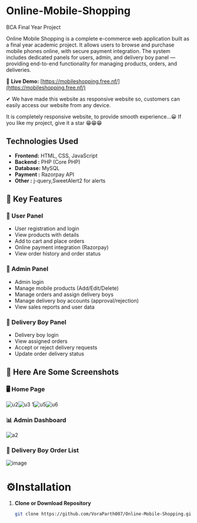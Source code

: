 # Online-Mobile-Shopping
BCA Final Year Project

Online Mobile Shopping  is a complete e-commerce web application built as a final year academic project. It allows users to browse and purchase mobile phones online, with secure payment integration. The system includes dedicated panels for users, admin, and delivery boy panel — providing end-to-end functionality for managing products, orders, and deliveries.

🔗 **Live Demo:** [https://mobileshopping.free.nf/](https://mobileshopping.free.nf/)


✔ We have made this website as responsive website so, customers can easily access our website from any device.

It is completely responsive website, to provide smooth experience...😀
If you like my project, give it a star 😁😁😁

## Technologies Used

- **Frontend:** HTML, CSS, JavaScript
- **Backend :** PHP (Core PHP)
- **Database:** MySQL
- **Payment :** Razorpay API
- **Other   :** j-query,SweetAlert2 for alerts


## 🚀 Key Features

### 👤 User Panel
- User registration and login
- View products with details
- Add to cart and place orders
- Online payment integration (Razorpay)
- View order history and order status

### 🛒 Admin Panel
- Admin login
- Manage mobile products (Add/Edit/Delete)
- Manage orders and assign delivery boys
- Manage delivery boy accounts (approval/rejection)
- View sales reports and user data

### 🚚 Delivery Boy Panel
- Delivery boy login
- View assigned orders
- Accept or reject delivery requests
- Update order delivery status


## 📸 **Here Are Some Screenshots**

### 🖥️ **Home Page**
![u2](https://github.com/user-attachments/assets/b7dd4df6-d6ac-463f-8f27-95fb577fad26)![u3 1](https://github.com/user-attachments/assets/b3f5efa4-8622-4b01-89bd-8eee1fe8f6ec)![u5](https://github.com/user-attachments/assets/f71200f5-b801-4564-90e8-ff1fe2af9293)![u6](https://github.com/user-attachments/assets/b657d333-a231-4128-86c9-49a993058d68)

### 📊 **Admin Dashboard**
![a2](https://github.com/user-attachments/assets/6961829b-2c9b-485e-bf64-614e6e2906ad)

### 🚚 **Delivery Boy Order List**
![image](https://github.com/user-attachments/assets/1e47ad2b-529e-40ce-a38a-97a1beeb3136)


# ⚙️Installation

1. **Clone or Download Repository**

   ```bash
   git clone https://github.com/VoraParth007/Online-Mobile-Shopping.git
